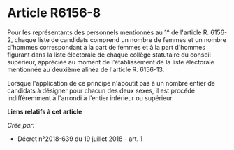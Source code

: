 # Article R6156-8

Pour les représentants des personnels mentionnés au 1° de l'article R. 6156-2, chaque liste de candidats comprend un nombre
de femmes et un nombre d'hommes correspondant à la part de femmes et à la part d'hommes figurant dans la liste électorale de
chaque collège statutaire du conseil supérieur, appréciée au moment de l'établissement de la liste électorale mentionnée au
deuxième alinéa de l'article R. 6156-13.

Lorsque l'application de ce principe n'aboutit pas à un nombre entier de candidats à désigner pour chacun des deux sexes, il
est procédé indifféremment à l'arrondi à l'entier inférieur ou supérieur.

**Liens relatifs à cet article**

_Créé par_:

  - Décret n°2018-639 du 19 juillet 2018 - art. 1
